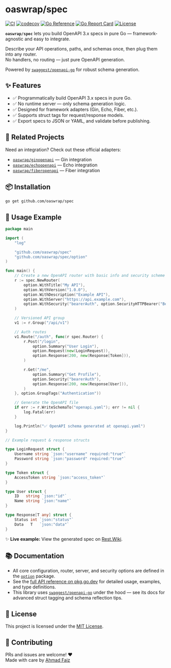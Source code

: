 # oaswrap/spec

[![CI](https://github.com/oaswrap/spec/actions/workflows/ci.yml/badge.svg)](https://github.com/oaswrap/spec/actions/workflows/ci.yml)
[![codecov](https://codecov.io/gh/oaswrap/spec/branch/main/graph/badge.svg)](https://codecov.io/gh/oaswrap/spec)
[![Go Reference](https://pkg.go.dev/badge/github.com/oaswrap/spec.svg)](https://pkg.go.dev/github.com/oaswrap/spec)
[![Go Report Card](https://goreportcard.com/badge/github.com/oaswrap/spec)](https://goreportcard.com/report/github.com/oaswrap/spec)
[![License](https://img.shields.io/github/license/oaswrap/spec)](LICENSE)

**`oaswrap/spec`** lets you build OpenAPI 3.x specs in pure Go — framework-agnostic and easy to integrate.

Describe your API operations, paths, and schemas once, then plug them into any router.  
No handlers, no routing — just pure OpenAPI generation.

Powered by [`swaggest/openapi-go`](https://github.com/swaggest/openapi-go) for robust schema generation.

## ✨ Features

- ✅ Programmatically build OpenAPI 3.x specs in pure Go.
- ✅ No runtime server — only schema generation logic.
- ✅ Designed for framework adapters (Gin, Echo, Fiber, etc.).
- ✅ Supports struct tags for request/response models.
- ✅ Export specs to JSON or YAML, and validate before publishing.

## 🔗 Related Projects

Need an integration? Check out these official adapters:
- [`oaswrap/ginopenapi`](https://github.com/oaswrap/ginopenapi) — Gin integration
- [`oaswrap/echoopenapi`](https://github.com/oaswrap/echoopenapi) — Echo integration
- [`oaswrap/fiberopenapi`](https://github.com/oaswrap/fiberopenapi) — Fiber integration

## 📦 Installation

```bash
go get github.com/oaswrap/spec
```

## 🚀 Usage Example

```go
package main

import (
	"log"

	"github.com/oaswrap/spec"
	"github.com/oaswrap/spec/option"
)

func main() {
	// Create a new OpenAPI router with basic info and security scheme
	r := spec.NewRouter(
		option.WithTitle("My API"),
		option.WithVersion("1.0.0"),
		option.WithDescription("Example API"),
		option.WithServer("https://api.example.com"),
		option.WithSecurity("bearerAuth", option.SecurityHTTPBearer("Bearer")),
	)

	// Versioned API group
	v1 := r.Group("/api/v1")

	// Auth routes
	v1.Route("/auth", func(r spec.Router) {
		r.Post("/login",
			option.Summary("User Login"),
			option.Request(new(LoginRequest)),
			option.Response(200, new(Response[Token])),
		)

		r.Get("/me",
			option.Summary("Get Profile"),
			option.Security("bearerAuth"),
			option.Response(200, new(Response[User])),
		)
	}, option.GroupTags("Authentication"))

	// Generate the OpenAPI file
	if err := r.WriteSchemaTo("openapi.yaml"); err != nil {
		log.Fatal(err)
	}

	log.Println("✅ OpenAPI schema generated at openapi.yaml")
}

// Example request & response structs

type LoginRequest struct {
	Username string `json:"username" required:"true"`
	Password string `json:"password" required:"true"`
}

type Token struct {
	AccessToken string `json:"access_token"`
}

type User struct {
	ID   string `json:"id"`
	Name string `json:"name"`
}

type Response[T any] struct {
	Status int `json:"status"`
	Data   T   `json:"data"`
}
```

✨ **Live example:** View the generated spec on [Rest.Wiki](https://rest.wiki/?https://raw.githubusercontent.com/oaswrap/spec/main/examples/basic/openapi.yaml).

## 📚 Documentation

- All core configuration, router, server, and security options are defined in the [`option`](https://pkg.go.dev/github.com/oaswrap/spec/option) package.
- See the [full API reference on pkg.go.dev](https://pkg.go.dev/github.com/oaswrap/spec) for detailed usage, examples, and type definitions.
- This library uses [`swaggest/openapi-go`](https://github.com/swaggest/openapi-go) under the hood — see its docs for advanced struct tagging and schema reflection tips.


## 📄 License

This project is licensed under the [MIT License](LICENSE).

## 🤝 Contributing

PRs and issues are welcome! ❤️  
Made with care by [Ahmad Faiz](https://github.com/afkdevs)